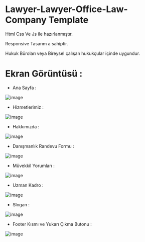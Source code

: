 # Lawyer-Lawyer-Office-Law-Company Template

Html Css Ve Js ile hazırlanmıştır.

Responsive Tasarım a sahiptir.

Hukuk Büroları veya Bireysel çalışan hukukçular içinde uygundur.

# Ekran Görüntüsü :

- Ana Sayfa :

![image](https://github.com/ErenCanKONUK/All-Web-Page-Template/assets/97176491/56b0506a-664d-4dc6-b215-32d63d443fd3)

- Hizmetlerimiz :

![image](https://github.com/ErenCanKONUK/All-Web-Page-Template/assets/97176491/aaf5eb01-3b0a-487e-8d9d-27ef373793cb)

- Hakkımızda :

![image](https://github.com/ErenCanKONUK/All-Web-Page-Template/assets/97176491/dfb8de07-3631-4ba0-922f-c640bb5a4fa6)

- Danışmanlık Randevu Formu :

![image](https://github.com/ErenCanKONUK/All-Web-Page-Template/assets/97176491/cf9370b7-12f2-4e07-b691-4f2f299a4b9a)

- Müvekkil Yorumları :

![image](https://github.com/ErenCanKONUK/All-Web-Page-Template/assets/97176491/e8da5a54-273c-450d-a486-103a43460286)

- Uzman Kadro :

![image](https://github.com/ErenCanKONUK/All-Web-Page-Template/assets/97176491/1fb06543-dc39-4798-b02a-a51f8ee0534e)

- Slogan :

![image](https://github.com/ErenCanKONUK/All-Web-Page-Template/assets/97176491/2fabe72f-821f-40c3-8e4c-3a9e0c06a08b)

- Footer Kısmı ve Yukarı Çıkma Butonu :

![image](https://github.com/ErenCanKONUK/All-Web-Page-Template/assets/97176491/72ae2151-6683-4164-a5d9-deb1a703518f)
